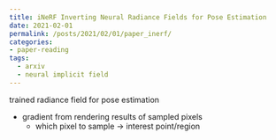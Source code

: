 ```yaml
---
title: iNeRF Inverting Neural Radiance Fields for Pose Estimation
date: 2021-02-01
permalink: /posts/2021/02/01/paper_inerf/
categories:
- paper-reading
tags:
  - arxiv
  - neural implicit field
---
```


trained radiance field for pose estimation
- gradient from rendering results of sampled pixels
  - which pixel to sample -> interest point/region